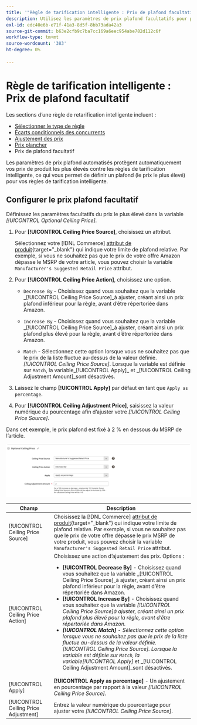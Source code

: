 ```yaml
---
title: '"Règle de tarification intelligente : Prix de plafond facultatif'''
description: Utilisez les paramètres de prix plafond facultatifs pour protéger votre prix de produit le plus élevé contre les règles de tarification intelligente qui gèrent vos listes Amazon.
exl-id: edc40e6b-e71f-41a3-8d5f-8bb73ada42a3
source-git-commit: b63e2cfb9c7ba7cc169a6eec954abe782d112c6f
workflow-type: tm+mt
source-wordcount: '383'
ht-degree: 0%

---
```


# Règle de tarification intelligente : Prix de plafond facultatif

Les sections d’une règle de retarification intelligente incluent :

- [Sélectionner le type de règle](./intelligent-repricing-rules.md)
- [Écarts conditionnels des concurrents](./competitor-conditional-variances.md)
- [Ajustement des prix](./price-adjustment.md)
- [Prix plancher](./floor-price.md)
- Prix de plafond facultatif

Les paramètres de prix plafond automatisés protègent automatiquement vos prix de produit les plus élevés contre les règles de tarification intelligente, ce qui vous permet de définir un plafond (le prix le plus élevé) pour vos règles de tarification intelligente.

## Configurer le prix plafond facultatif

Définissez les paramètres facultatifs du prix le plus élevé dans la variable _[!UICONTROL Optional Ceiling Price]_.

1. Pour **[!UICONTROL Ceiling Price Source]**, choisissez un attribut.

   Sélectionnez votre [!DNL Commerce] [attribut de produit](https://docs.magento.com/user-guide/catalog/product-attributes.html){target="_blank"} qui indique votre limite de plafond relative. Par exemple, si vous ne souhaitez pas que le prix de votre offre Amazon dépasse le MSRP de votre article, vous pouvez choisir la variable `Manufacturer's Suggested Retail Price` attribut.

1. Pour **[!UICONTROL Ceiling Price Action]**, choisissez une option.

   - `Decrease By` - Choisissez quand vous souhaitez que la variable _[!UICONTROL Ceiling Price Source]_à ajuster, créant ainsi un prix plafond inférieur pour la règle, avant d’être répertoriée dans Amazon.

   - `Increase By` - Choisissez quand vous souhaitez que la variable _[!UICONTROL Ceiling Price Source]_à ajuster, créant ainsi un prix plafond plus élevé pour la règle, avant d’être répertoriée dans Amazon.

   - `Match` - Sélectionnez cette option lorsque vous ne souhaitez pas que le prix de la liste fluctue au-dessus de la valeur définie. _[!UICONTROL Ceiling Price Source]_. Lorsque la variable est définie sur `Match`, la variable_[!UICONTROL Apply]_ et _[!UICONTROL Ceiling Adjustment Amount]_sont désactivés.

1. Laissez le champ **[!UICONTROL Apply]** par défaut en tant que `Apply as percentage`.

1. Pour **[!UICONTROL Ceiling Adjustment Price]**, saisissez la valeur numérique du pourcentage afin d’ajuster votre _[!UICONTROL Ceiling Price Source]_.

Dans cet exemple, le prix plafond est fixé à 2 % en dessous du MSRP de l’article.

![Règle de retarification intelligente - prix plafond facultatif](assets/ob-intelligent-price-rule-ceiling.png)

| Champ | Description |
|---|---|
| [!UICONTROL Ceiling Price Source] | Choisissez la [!DNL Commerce] [attribut de produit](https://docs.magento.com/user-guide/catalog/product-attributes.html){target="_blank"} qui indique votre limite de plafond relative. Par exemple, si vous ne souhaitez pas que le prix de votre offre dépasse le prix MSRP de votre produit, vous pouvez choisir la variable `Manufacturer's Suggested Retail Price` attribut. |
| [!UICONTROL Ceiling Price Action] | Choisissez une action d’ajustement des prix. Options :<ul><li>**[!UICONTROL Decrease By]** - Choisissez quand vous souhaitez que la variable _[!UICONTROL Ceiling Price Source]_à ajuster, créant ainsi un prix plafond inférieur pour la règle, avant d’être répertoriée dans Amazon.</li><li>**[!UICONTROL Increase By]** - Choisissez quand vous souhaitez que la variable _[!UICONTROL Ceiling Price Source]_à ajuster, créant ainsi un prix plafond plus élevé pour la règle, avant d’être répertoriée dans Amazon.</li><li>**[!UICONTROL Match]** - Sélectionnez cette option lorsque vous ne souhaitez pas que le prix de la liste fluctue au-dessus de la valeur définie. _[!UICONTROL Ceiling Price Source]_. Lorsque la variable est définie sur `Match`, la variable_[!UICONTROL Apply]_ et _[!UICONTROL Ceiling Adjustment Amount]_sont désactivés.</li></ul> |
| [!UICONTROL Apply] | **[!UICONTROL Apply as percentage]** - Un ajustement en pourcentage par rapport à la valeur _[!UICONTROL Ceiling Price Source]_. |
| [!UICONTROL Ceiling Price Adjustment] | Entrez la valeur numérique du pourcentage pour ajuster votre _[!UICONTROL Ceiling Price Source]_. |
